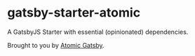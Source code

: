 # gatsby-starter-atomic

A GatsbyJS Starter with essential (opinionated) dependencies.

Brought to you by [Atomic Gatsby](https://atomicgatsby.com).
